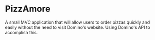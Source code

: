 # PizzAmore
A small MVC application that will allow users to order pizzas quickly and easily without the need to visit Domino's website. Using Domino's API to accomplish this.
